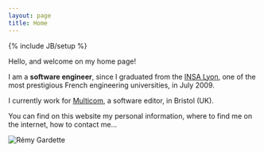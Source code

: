 ```yaml
---
layout: page
title: Home
---
```

{% include JB/setup %}

<div class="span9" markdown="1">

Hello, and welcome on my home page!

I am a **software engineer**, since I graduated from the [INSA Lyon](http://www.insa-lyon.fr/en), one of the most prestigious French engineering universities, in July 2009.

I currently work for [Multicom](http://www.multicom.co.uk/), a software editor, in Bristol (UK).

You can find on this website my personal information, where to find me on the internet, how to contact me...

</div>

<div class="span3">
	<img src="{{ '/img/picture.jpeg' }}" class="img-rounded" alt="Rémy Gardette" title="Rémy Gardette">
</div>